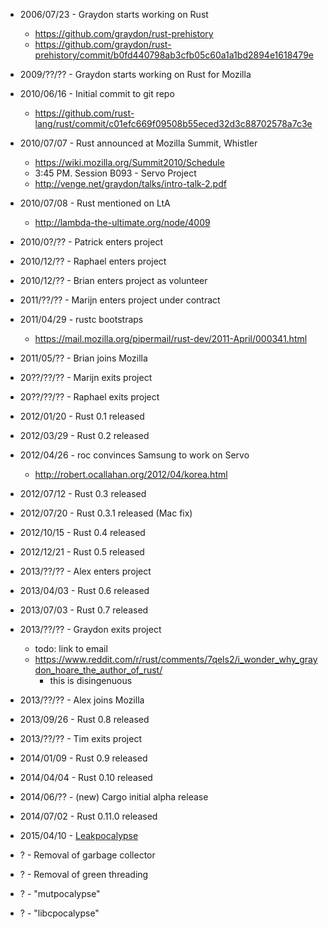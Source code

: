 - 2006/07/23 - Graydon starts working on Rust
  - https://github.com/graydon/rust-prehistory
  - https://github.com/graydon/rust-prehistory/commit/b0fd440798ab3cfb05c60a1a1bd2894e1618479e
- 2009/??/?? - Graydon starts working on Rust for Mozilla
- 2010/06/16 - Initial commit to git repo
  - https://github.com/rust-lang/rust/commit/c01efc669f09508b55eced32d3c88702578a7c3e
- 2010/07/07 - Rust announced at Mozilla Summit, Whistler
  - https://wiki.mozilla.org/Summit2010/Schedule
  - 3:45 PM. Session B093 - Servo Project
  - http://venge.net/graydon/talks/intro-talk-2.pdf
- 2010/07/08 - Rust mentioned on LtA
  - http://lambda-the-ultimate.org/node/4009
- 2010/0?/?? - Patrick enters project
- 2010/12/?? - Raphael enters project
- 2010/12/?? - Brian enters project as volunteer
- 2011/??/?? - Marijn enters project under contract
- 2011/04/29 - rustc bootstraps
  - https://mail.mozilla.org/pipermail/rust-dev/2011-April/000341.html
- 2011/05/?? - Brian joins Mozilla
- 20??/??/?? - Marijn exits project
- 20??/??/?? - Raphael exits project
- 2012/01/20 - Rust 0.1 released
- 2012/03/29 - Rust 0.2 released
- 2012/04/26 - roc convinces Samsung to work on Servo
  - http://robert.ocallahan.org/2012/04/korea.html
- 2012/07/12 - Rust 0.3 released
- 2012/07/20 - Rust 0.3.1 released (Mac fix)
- 2012/10/15 - Rust 0.4 released
- 2012/12/21 - Rust 0.5 released
- 2013/??/?? - Alex enters project
- 2013/04/03 - Rust 0.6 released
- 2013/07/03 - Rust 0.7 released
- 2013/??/?? - Graydon exits project
  - todo: link to email
  - https://www.reddit.com/r/rust/comments/7qels2/i_wonder_why_graydon_hoare_the_author_of_rust/
    - this is disingenuous
- 2013/??/?? - Alex joins Mozilla
- 2013/09/26 - Rust 0.8 released
- 2013/??/?? - Tim exits project
- 2014/01/09 - Rust 0.9 released
- 2014/04/04 - Rust 0.10 released
- 2014/06/?? - (new) Cargo initial alpha release
- 2014/07/02 - Rust 0.11.0 released
- 2015/04/10 - [Leakpocalypse](https://github.com/rust-lang/rust/issues/24292)

- ? - Removal of garbage collector
- ? - Removal of green threading
- ? - "mutpocalypse"
- ? - "libcpocalypse"
